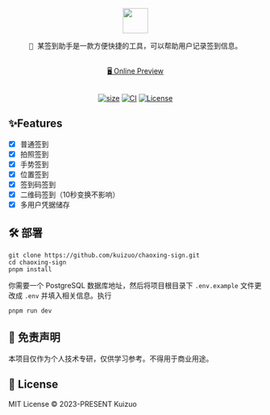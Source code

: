<p align="center">
  <img src="https://api.iconify.design/majesticons:shooting-star-line.svg" width="50" height="50" />
</p>
<pre align="center">
🌟 某签到助手是一款方便快捷的工具，可以帮助用户记录签到信息。
</pre>

<p align="center">
<br>
<a href="https://chaoxing-sign.vercel.app">🖥 Online Preview</a>
<br><br>
<a href="https://stackblitz.com/github/kuizuo/chaoxing-sign"><img src="https://developer.stackblitz.com/img/open_in_stackblitz.svg" alt=""></a>
</p>

<p align="center">
  <a href="https://www.npmjs.com/package/nuxt/v/rc"><img alt="size" src="https://img.shields.io/github/package-json/dependency-version/kuizuo/chaoxing-sign/dev/nuxt?style=flat&colorA=002438&colorB=28CF8D"></a>
  <a href="https://github.com/kuizuo/chaoxing-sign/actions/workflows/ci.yml"><img alt="CI" src="https://img.shields.io/github/workflow/status/kuizuo/chaoxing-sign/ci?label=ci&logo=github"></a>
  <a href="https://github.com/kuizuo/chaoxing-sign/tree/HEAD/LICENSE"><img alt="License" src="https://img.shields.io/github/license/kuizuo/chaoxing-sign?style=flat&colorA=002438&colorB=28CF8D" /></a>
</p>

## ✨Features

- [x] 普通签到
- [x] 拍照签到
- [x] 手势签到
- [x] 位置签到
- [x] 签到码签到
- [x] 二维码签到（10秒变换不影响）
- [x] 多用户凭据储存

## 🛠 部署 

```shell
git clone https://github.com/kuizuo/chaoxing-sign.git
cd chaoxing-sign
pnpm install
```

你需要一个 PostgreSQL 数据库地址，然后将项目根目录下 `.env.example` 文件更改成 `.env` 并填入相关信息。执行

```shell
pnpm run dev
```

## 🤝 免责声明

本项目仅作为个人技术专研，仅供学习参考。不得用于商业用途。

## 📝 License

MIT License © 2023-PRESENT Kuizuo